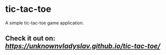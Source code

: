 # tic-tac-toe
A simple tic-tac-toe game application. </br>
## Check it out on: *https://unknownvladyslav.github.io/tic-tac-toe/*
